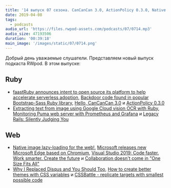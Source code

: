 ```yaml
---
title: '14 выпуск 07 сезона. CanCanCan 3.0, ActionPolicy 0.3.0, Native image lazy-loading for the web, Legacy Rails, CSSBattle и прочее'
date: 2019-04-08
tags:
  - podcasts
audio_url: 'https://files.rwpod-assets.com/podcasts/07/0714.mp3'
audio_size: 47193506
duration: '00:39:18'
main_image: '/images/static/07/0714.png'
---
```


Добрый день уважаемые слушатели. Представляем новый выпуск подкаста RWpod. В этом выпуске:

## Ruby

- [faastRuby announces intent to open source its platform to help accelerate serverless adoption](https://faastruby.io/blog/faastruby-intends-to-open-source-platform/), [Backdoor code found in popular Bootstrap-Sass Ruby library](https://www.zdnet.com/article/backdoor-code-found-in-popular-bootstrap-sass-ruby-library/), [Hello, CanCanCan 3.0](https://medium.com/@coorasse/hello-cancancan-3-0-d6f444312e6f) и [ActionPolicy 0.3.0](https://github.com/palkan/action_policy/releases/tag/v0.3.0)
- [Extracting text from image using Google Cloud vision OCR with Ruby](https://www.botreetechnologies.com/blog/extracting-text-from-image-using-google-cloud-vision-ocr-with-ruby), [Monitoring Puma web server with Prometheus and Grafana](https://dev.to/amplifr/monitoring-puma-web-server-with-prometheus-and-grafana-5b5o) и [Legacy Rails: Silently Judging You](https://fastruby.io/blog/upgrade-rails/legacy-rails-silently-judging-you.html)

## Web

- [Native image lazy-loading for the web!](https://addyosmani.com/blog/lazy-loading/), [Microsoft releases new Microsoft Edge based on Chromium](https://www.microsoftedgeinsider.com/en-us/), [Visual Studio 2019: Code faster. Work smarter. Create the future](https://devblogs.microsoft.com/visualstudio/visual-studio-2019-code-faster-work-smarter-create-the-future/) и [Collaboration doesn't come in "One Size Fits All"](https://dev.to/lostintangent/collaboration-doesn-t-come-in-one-size-fits-all-33ai)
- [Why I Replaced Disqus and You Should Too](https://victorzhou.com/blog/replacing-disqus/), [How to create better themes with CSS variables](https://blog.logrocket.com/how-to-create-better-themes-with-css-variables-5a3744105c74) и [CSSBattle - replicate targets with smallest possible code](https://cssbattle.dev/)

